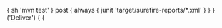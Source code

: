 {
                sh 'mvn test'
            }
            post {
                always {
                    junit 'target/surefire-reports/*.xml'
                }
            }
        }
        ('Deliver') {
             {

